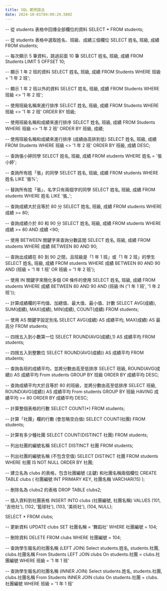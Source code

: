 ```yaml
---
title: SQL 範例語法
date: 2024-10-01T04:09:29.580Z
---
```


-- 從 students 表格中回傳全部欄位的資料
SELECT * FROM students;

-- 從 students 表格中選取姓名、班級、成績三個欄位
SELECT 姓名, 班級, 成績 FROM students;

-- 每次顯示 5 筆資料，跳過前面 10 筆
SELECT 姓名, 班級, 成績
FROM Students
LIMIT 5
OFFSET 10;

-- 顯示 1 年 2 班的資料
SELECT 姓名, 班級, 成績
FROM Students
WHERE 班級 = '1 年 2 班';

-- 顯示 1 年 2 班以外的資料
SELECT 姓名, 班級, 成績
FROM Students
WHERE 班級 <> '1 年 2 班';

-- 使用班級名稱來進行排序
SELECT 姓名, 班級, 成績
FROM Students
WHERE 班級 <> '1 年 2 班'
ORDER BY 班級;

-- 使用班級名稱和成績來進行排序
SELECT 姓名, 班級, 成績
FROM Students
WHERE 班級 <> '1 年 2 班'
ORDER BY 班級, 成績;

-- 使用班級名稱和成績來進行排序 (成績由高排到低)
SELECT 姓名, 班級, 成績 
FROM Students
WHERE 班級 <> '1 年 2 班'
ORDER BY 班級, 成績 DESC;

-- 查詢張小婷同學
SELECT 姓名, 班級, 成績 
FROM students 
WHERE 姓名 = '張小婷';

-- 查詢所有姓「張」的同學
SELECT 姓名, 班級, 成績 
FROM students 
WHERE 姓名 LIKE '張%';

-- 替詢所有姓「張」，名字只有兩個字的同學
SELECT 姓名, 班級, 成績 
FROM students 
WHERE 姓名 LIKE '張_';

-- 查詢成績大於且等於 80 分
SELECT 姓名, 班級, 成績 
FROM students 
WHERE 成績 >= 80;

-- 查詢成績介於 80 和 90 分
SELECT 姓名, 班級, 成績 
FROM students 
WHERE 成績 >= 80 AND 成績 <90;

-- 使用 BETWEEN 關鍵字來查詢分數區間
SELECT 姓名, 班級, 成績 
FROM students 
WHERE 成績 BETWEEN 80 AND 90;

-- 查詢出成績在 80 到 90 之間，且班級是「1 年 1 班」或「1 年 2 班」的學生
SELECT 姓名, 班級, 成績 
FROM students 
WHERE 成績 BETWEEN 80 AND 90 AND (班級 = '1 年 1 班' OR 班級 = '1 年 2 班');

-- 使用 IN 關鍵字來簡化多個 OR 條件的使用
SELECT 姓名, 班級, 成績 
FROM students 
WHERE 成績 BETWEEN 80 AND 90 AND (班級 IN ('1 年 1 班', '1 年 2 班'));

-- 計算成績欄的平均值、加總值、最大值、最小值、計數
SELECT AVG(成績), SUM(成績), MAX(成績), MIN(成績), COUNT(成績)
FROM students; 

-- 使用 AS 關鍵字設定別名
SELECT AVG(成績) AS 成績平均, MAX(成績) AS 最高分
FROM students; 

-- 四捨五入到小數第一位
SELECT ROUND(AVG(成績),1) AS 成績平均
FROM students; 

-- 四捨五入到整數位
SELECT ROUND(AVG(成績)) AS 成績平均
FROM students; 

-- 查詢各班的成績平均，並將分數由高至低排序
SELECT 班級, ROUND(AVG(成績)) AS 成績平均
From students
GROUP BY 班級
ORDER BY 成績平均 DESC;

-- 查詢成績平均大於且等於 80 的班級，並將分數由高至低排序
SELECT 班級, ROUND(AVG(成績)) AS 成績平均
From students
GROUP BY 班級
HAVING 成績平均 >= 80
ORDER BY 成績平均 DESC;

-- 計算整個表格的行數
SELECT COUNT(*)
FROM students;

-- 計算「社團」欄的行數 (會忽略空白值)
SELECT COUNT(社團)
FROM students;

-- 計算有多少種社團
SELECT COUNT(DISTINCT 社團)
FROM students;

-- 列出社團的編號名稱
SELECT DISTINCT 社團
FROM students;

-- 列出社團的編號名稱 (不包含空值)
SELECT DISTINCT 社團
FROM students
WHERE 社團 IS NOT NULL
ORDER BY 社團;

-- 建立名為 clubs 的表格，包含社團編號 (主鍵) 和社團名稱兩個欄位
CREATE TABLE clubs (
社團編號 INT PRIMARY KEY,
社團名稱 VARCHAR(15)
);

-- 刪除名為 clubs2 的表格
DROP TABLE clubs2;

-- 插入資料到社團表格
INSERT INTO clubs (社團編號, 社團名稱)
VALUES (101, '吉他社'), (102, '籃球社'), (103, '美術社'), (104, NULL);

SELECT * FROM clubs;

-- 更新資料
UPDATE clubs
SET 社團名稱 = '舞蹈社'
WHERE 社團編號 = 104;

-- 刪除資料
DELETE
FROM clubs
WHERE 社團編號 = 104;

-- 查詢學生報名的社團名稱 (LEFT JOIN)
Select students.姓名, students.社團, clubs.社團名稱
From Students
LEFT JOIN clubs 
On students.社團 = clubs.社團編號
WHERE 班級 = '1 年 1 班'

-- 查詢學生報名的社團名稱 (INNER JOIN)
Select students.姓名, students.社團, clubs.社團名稱
From Students
INNER JOIN clubs 
On students.社團 = clubs.社團編號
WHERE 班級 = '1 年 1 班'
